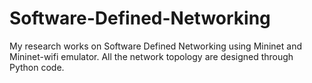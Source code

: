 # Software-Defined-Networking
My research works on Software Defined Networking using Mininet and Mininet-wifi emulator. All the network topology are designed through Python code.
